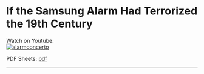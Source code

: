 # **If the Samsung Alarm Had Terrorized the 19th Century**   
              
Watch on Youtube:           
[![alarmconcerto](http://img.youtube.com/vi/rm5vtb03DlU/0.jpg)](http://www.youtube.com/watch?v=rm5vtb03DlU)          
             
PDF Sheets: [pdf](pdf/alarmconcerto_v10.pdf)        
        
              
-----         

